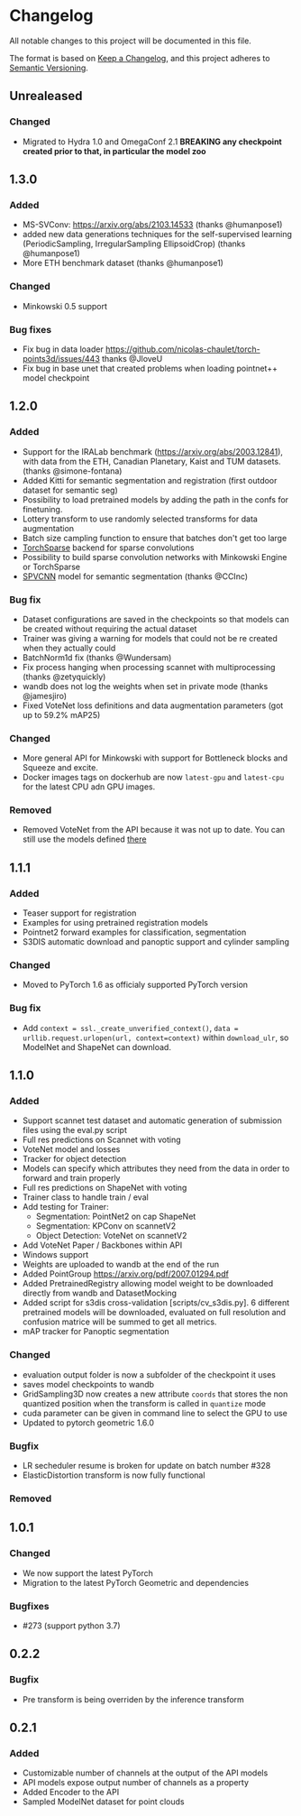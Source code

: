 # Changelog

All notable changes to this project will be documented in this file.

The format is based on [Keep a Changelog](https://keepachangelog.com/en/1.0.0/),
and this project adheres to [Semantic Versioning](https://semver.org/spec/v2.0.0.html).

## Unrealeased

### Changed

- Migrated to Hydra 1.0 and OmegaConf 2.1 **BREAKING any checkpoint created prior to that, in particular the model zoo**

## 1.3.0

### Added

- MS-SVConv: https://arxiv.org/abs/2103.14533 (thanks @humanpose1)
- added new data generations techniques for the self-supervised learning (PeriodicSampling, IrregularSampling EllipsoidCrop) (thanks @humanpose1)
- More ETH benchmark dataset (thanks @humanpose1)

### Changed

- Minkowski 0.5 support

### Bug fixes

- Fix bug in data loader https://github.com/nicolas-chaulet/torch-points3d/issues/443 thanks @JloveU
- Fix bug in base unet that created problems when loading pointnet++ model checkpoint

## 1.2.0

### Added

- Support for the IRALab benchmark (https://arxiv.org/abs/2003.12841), with data from the ETH, Canadian Planetary, Kaist and TUM datasets. (thanks @simone-fontana)
- Added Kitti for semantic segmentation and registration (first outdoor dataset for semantic seg)
- Possibility to load pretrained models by adding the path in the confs for finetuning.
- Lottery transform to use randomly selected transforms for data augmentation
- Batch size campling function to ensure that batches don't get too large
- [TorchSparse](https://github.com/mit-han-lab/torchsparse) backend for sparse convolutions
- Possibility to build sparse convolution networks with Minkowski Engine or TorchSparse
- [SPVCNN](https://arxiv.org/abs/1907.03739) model for semantic segmentation (thanks @CCInc)

### Bug fix

- Dataset configurations are saved in the checkpoints so that models can be created without requiring the actual dataset
- Trainer was giving a warning for models that could not be re created when they actually could
- BatchNorm1d fix (thanks @Wundersam)
- Fix process hanging when processing scannet with multiprocessing (thanks @zetyquickly)
- wandb does not log the weights when set in private mode (thanks @jamesjiro)
- Fixed VoteNet loss definitions and data augmentation parameters (got up to 59.2% mAP25)

### Changed

- More general API for Minkowski with support for Bottleneck blocks and Squeeze and excite.
- Docker images tags on dockerhub are now `latest-gpu` and `latest-cpu` for the latest CPU adn GPU images.

### Removed

- Removed VoteNet from the API because it was not up to date. You can still use the models defined [there](https://github.com/nicolas-chaulet/torch-points3d/tree/master/torch_points3d/models/object_detection)

## 1.1.1

### Added

- Teaser support for registration
- Examples for using pretrained registration models
- Pointnet2 forward examples for classification, segmentation
- S3DIS automatic download and panoptic support and cylinder sampling

### Changed

- Moved to PyTorch 1.6 as officialy supported PyTorch version

### Bug fix

- Add `context = ssl._create_unverified_context()`, `data = urllib.request.urlopen(url, context=context)` within `download_ulr`, so ModelNet and ShapeNet can download.

## 1.1.0

### Added

- Support scannet test dataset and automatic generation of submission files using the eval.py script
- Full res predictions on Scannet with voting
- VoteNet model and losses
- Tracker for object detection
- Models can specify which attributes they need from the data in order to forward and train properly
- Full res predictions on ShapeNet with voting
- Trainer class to handle train / eval
- Add testing for Trainer:
  - Segmentation: PointNet2 on cap ShapeNet
  - Segmentation: KPConv on scannetV2
  - Object Detection: VoteNet on scannetV2
- Add VoteNet Paper / Backbones within API
- Windows support
- Weights are uploaded to wandb at the end of the run
- Added PointGroup https://arxiv.org/pdf/2007.01294.pdf
- Added PretrainedRegistry allowing model weight to be downloaded directly from wandb and DatasetMocking
- Added script for s3dis cross-validation [scripts/cv_s3dis.py]. 6 different pretrained models will be downloaded, evaluated on full resolution and confusion matrice will be summed to get all metrics.
- mAP tracker for Panoptic segmentation

### Changed

- evaluation output folder is now a subfolder of the checkpoint it uses
- saves model checkpoints to wandb
- GridSampling3D now creates a new attribute `coords` that stores the non quantized position when the transform is called in `quantize` mode
- cuda parameter can be given in command line to select the GPU to use
- Updated to pytorch geometric 1.6.0

### Bugfix

- LR secheduler resume is broken for update on batch number #328
- ElasticDistortion transform is now fully functional

### Removed

## 1.0.1

### Changed

- We now support the latest PyTorch
- Migration to the latest PyTorch Geometric and dependencies

### Bugfixes

- #273 (support python 3.7)

## 0.2.2

### Bugfix

- Pre transform is being overriden by the inference transform

## 0.2.1

### Added

- Customizable number of channels at the output of the API models
- API models expose output number of channels as a property
- Added Encoder to the API
- Sampled ModelNet dataset for point clouds
